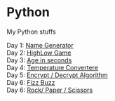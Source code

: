 # Python
My Python stuffs

Day 1: <a href="https://repl.it/@Keyti27/NameGenerator" target = "_blank">Name Generator</a> <br>
Day 2: <a href="https://repl.it/@Keyti27/HighLow" target = "_blank">HighLow Game</a> <br>
Day 3: <a href="https://repl.it/@Keyti27/AgeInSeconds" target = "_blank">Age in seconds</a> <br>
Day 4: <a href="https://repl.it/@Keyti27/TemperatureConverter" target = "_blank">Temperature Convertere</a> <br>
Day 5: <a href="https://repl.it/@Keyti27/Enigma" target = "_blank">Encrypt / Decrypt Algorithm</a> <br>
Day 6: <a href="https://repl.it/@Keyti27/FizzBuzz" target = "_blank">Fizz Buzz</a> <br>
Day 6: <a href="https://repl.it/@Keyti27/RockPaperScissors" target = "_blank">Rock/ Paper / Scissors</a> <br>
